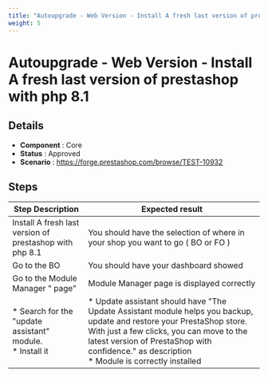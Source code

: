 ```yaml
---
title: "Autoupgrade - Web Version - Install A fresh last version of prestashop with php 8.1"
weight: 5
---
```


# Autoupgrade - Web Version - Install A fresh last version of prestashop with php 8.1
## Details
* **Component** : Core
* **Status** : Approved
* **Scenario** : https://forge.prestashop.com/browse/TEST-10932

## Steps
| Step Description | Expected result |
| ----- | ----- |
| Install A fresh last version of prestashop with php 8.1 | You should have the selection of where in your shop you want to go ( BO or FO ) |
| Go to the BO | You should have your dashboard showed |
| Go to the Module Manager " page" | Module Manager page is displayed correctly |
| * Search for the "update assistant" module.<br> * Install it | * Update assistant should have "The Update Assistant module helps you backup, update and restore your PrestaShop store. With just a few clicks, you can move to the latest version of PrestaShop with confidence." as description <br> * Module is correctly installed |

